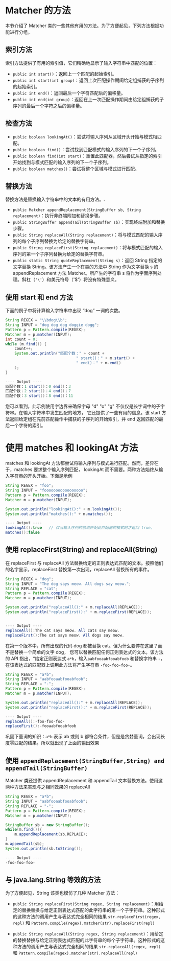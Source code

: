 # Matcher 的方法

本节介绍了 Matcher 类的一些其他有用的方法。为了方便起见，下列方法根据功能进行分组。

## 索引方法

索引方法提供了有用的索引值，它们精确地显示了输入字符串中匹配的位置：

* `public int start()`：返回上一个匹配的起始索引。
* `public int start(int group)`：返回上次匹配操作期间给定组捕获的子序列的起始索引。
* `public int end()`：返回最后一个字符匹配后的偏移量。
* `public int end(int group)`：返回在上一次匹配操作期间由给定组捕获的子序列的最后一个字符之后的偏移量。

## 检查方法

* `public boolean lookingAt()`：尝试将输入序列从区域开头开始与模式相匹配。
* `public boolean find()`：尝试找到匹配模式的输入序列的下一个子序列。
* `public boolean find(int start)`：重置此匹配器，然后尝试从指定的索引开始找到与模式匹配的输入序列的下一个子序列。
* `public boolean matches()`：尝试将整个区域与模式进行匹配。

## 替换方法

替换方法是替换输入字符串中的文本的有用方法。.

* `public Matcher appendReplacement(StringBuffer sb, String replacement)`：执行非终端附加和替换步骤。
* `public StringBuffer appendTail(StringBuffer sb)`：实现终端附加和替换步骤。
* `public String replaceAll(String replacement)`：将与模式匹配的输入序列的每个子序列替换为给定的替换字符串。
* `public String replaceFirst(String replacement)`：将与模式匹配的输入序列的第一个子序列替换为给定的替换字符串。
* `public static String quoteReplacement(String s)`：返回 String 指定的文字替换 String。该方法产生一个在类的方法中 String 作为文字替换 s 的 appendReplacement 方法 Matcher。所产生的字符串 s 将作为字面序列处理。斜杠（`'\'`）和美元符号（'$'）将没有特殊意义。

## 使用 start 和 end 方法
下面的例子中将计算输入字符串中出现 “dog” 一词的次数。

```java
String REGEX = "\\bdog\\b";
String INPUT = "dog dog dog doggie dogg";
Pattern p = Pattern.compile(REGEX);
Matcher m = p.matcher(INPUT);
int count = 0;
while (m.find()) {
    count++;
    System.out.println("匹配个数：" + count +
                               " start()：" + m.start() +
                               " end()：" + m.end()
    );
}

---- Output ----
匹配个数：1 start()：0 end()：3
匹配个数：2 start()：4 end()：7
匹配个数：3 start()：8 end()：11

```

您可以看到，此示例使用字边界来确保字母 "d" "o" "g" 不仅仅是长字词中的子字符串。在输入字符串中发生匹配的地方，
它还提供了一些有用的信息。该 start 方法返回给定组在先前匹配操作中捕获的子序列的开始索引，并 end 返回匹配的最后一个字符的索引。

# 使用 matches 和 lookingAt 方法

matches 和 lookingAt 方法都尝试将输入序列与模式进行匹配。然而，差异在于，matches 要求整个输入序列匹配，
lookingAt 而不需要。两种方法始终从输入字符串的开头开始。下面是示例

```java
String REGEX = "foo";
String INPUT = "fooooooooooooooooo";
Pattern p = Pattern.compile(REGEX);
Matcher m = p.matcher(INPUT);

System.out.println("lookingAt():" + m.lookingAt());
System.out.println("matches():" + m.matches());

---- Output ----
lookingAt():true   // 仅当输入序列的前缀匹配此匹配器的模式时才返回 true。
matches():false
```

## 使用 replaceFirst(String) and replaceAll(String)

在 replaceFirst 与 replaceAll 方法替换给定的正则表达式匹配的文本。按照他们的名字显示，replaceFirst 替换第一次出现，replaceAll 替换所有的事件。

```java
String REGEX = "dog";
String INPUT = "The dog says meow. All dogs say meow.";
String REPLACE = "cat";
Pattern p = Pattern.compile(REGEX);
Matcher m = p.matcher(INPUT);

System.out.println("replaceAll():" + m.replaceAll(REPLACE));
System.out.println("replaceFirst():" + m.replaceFirst(REPLACE));


---- Output ----
replaceAll():The cat says meow. All cats say meow.
replaceFirst():The cat says meow. All dogs say meow.
```

在第一个版本中，所有出现的代码 dog 都被替换 cat。但为什么要停在这里？而不是替换一个简单的文字 dog，
您可以替换匹配任何正则表达式的文本。该方法的 API 指出，“给定正则表达式 `a*b`，输入`aabfooaabfooabfoob` 和替换字符串 `-`，
在该表达式的匹配器上调用此方法将产生字符串 `-foo-foo-foo-`。

```java
String REGEX = "a*b";
String INPUT = "aabfooaabfooabfoob";
String REPLACE = "-";
Pattern p = Pattern.compile(REGEX);
Matcher m = p.matcher(INPUT);

System.out.println("replaceAll():" + m.replaceAll(REPLACE));
System.out.println("replaceFirst():" + m.replaceFirst(REPLACE));

---- Output ----
replaceAll():-foo-foo-foo-
replaceFirst():-fooaabfooabfoob
```
巩固下量词的知识：`a*b` 表示 ab 或则 b 都符合条件，但是是贪婪量词，会出现长度零匹配的结果。所以就出现了上面的输出效果


## 使用 `appendReplacement(StringBuffer,String) and appendTail(StringBuffer)`

Matcher 类还提供 appendReplacement 和 appendTail 文本替换方法。使用这两种方法来实现与之相同效果的 replaceAll

```java
String REGEX = "a*b";
String INPUT = "aabfooaabfooabfoob";
String REPLACE = "-";
Pattern p = Pattern.compile(REGEX);
Matcher m = p.matcher(INPUT);

StringBuffer sb = new StringBuffer();
while(m.find()){
    m.appendReplacement(sb,REPLACE);
}
m.appendTail(sb);
System.out.println(sb.toString());

---- Output ----
-foo-foo-foo-
```

## 与 java.lang.String 等效的方法
为了方便起见，String 该类也模仿了几种 Matcher 方法：

* `public String replaceFirst(String regex, String replacement)`：用给定的替换替换与给定正则表达式匹配的此字符串的第一个子字符串。这种形式的这种方法的调用产生与表达式完全相同的结果 `str.replaceFirst(regex, repl)` 和 `Pattern.compile(regex).matcher(str).replaceFirst(repl)`

* `public String replaceAll(String regex, String replacement)`：用给定的替换替换与给定正则表达式匹配的此字符串的每个子字符串。这种形式的这种方法的调用产生与表达式完全相同的结果 `str.replaceAll(regex, repl)` 和 `Pattern.compile(regex).matcher(str).replaceAll(repl)`
